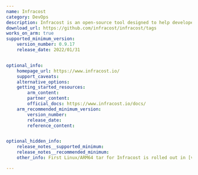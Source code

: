 ```yaml
---
name: Infracost
category: DevOps
description: Infracost is an open-source tool designed to help developers and DevOps teams understand and manage the costs of cloud infrastructure resources. 
download_url: https://github.com/infracost/infracost/tags
works_on_arm: true
supported_minimum_version:
    version_number: 0.9.17
    release_date: 2022/01/31


optional_info:
    homepage_url: https://www.infracost.io/
    support_caveats:
    alternative_options: 
    getting_started_resources:
        arm_content: 
        partner_content: 
        official_docs: https://www.infracost.io/docs/
    arm_recommended_minimum_version:
        version_number:
        release_date:
        reference_content:


optional_hidden_info:
    release_notes__supported_minimum: 
    release_notes__recommended_minimum:
    other_info: First Linux/ARM64 tar for Infracost is rolled out in [v0.9.17](https://github.com/infracost/infracost/releases/tag/v0.9.17). But there are no corresponding release notes.

---
```

